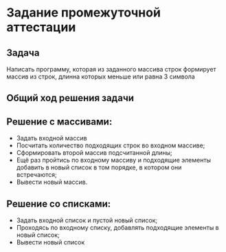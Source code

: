 # Задание промежуточной аттестации
## Задача
Написать программу, которая из заданного массива строк формирует массив из строк, длинна которых меньше или равна 3 символа

## Общий ход решения задачи

## Решение с массивами:
* Задать входной массив
* Посчитать количество подходящих строк во входном массиве;
* Сформировать второй массив подсчитанной длины;
* Ещё раз пройтись по входному массиву и подходящие элементы добавить в новый список в том порядке, в котором они встречаются;
* Вывести новый массив.

## Решение со списками:
* Задать входной список и пустой новый список;
* Проходясь по входному списку, добавлять подходящие элементы в новый список;
* Вывести новый список
